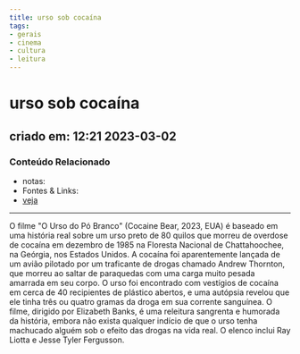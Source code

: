 ```yaml
---
title: urso sob cocaína
tags:
- gerais
- cinema
- cultura
- leitura
---
```


# urso sob cocaína

## criado em: 12:21 2023-03-02

### Conteúdo Relacionado

- notas: 
- Fontes & Links:
- [veja](https://veja.abril.com.br/coluna/em-cartaz/o-inacreditavel-filme-sobre-urso-que-usou-cocaina-na-vida-real/)
---

O filme "O Urso do Pó Branco" (Cocaine Bear, 2023, EUA) é baseado em uma história real sobre um urso preto de 80 quilos que morreu de overdose de cocaína em dezembro de 1985 na Floresta Nacional de Chattahoochee, na Geórgia, nos Estados Unidos. A cocaína foi aparentemente lançada de um avião pilotado por um traficante de drogas chamado Andrew Thornton, que morreu ao saltar de paraquedas com uma carga muito pesada amarrada em seu corpo. O urso foi encontrado com vestígios de cocaína em cerca de 40 recipientes de plástico abertos, e uma autópsia revelou que ele tinha três ou quatro gramas da droga em sua corrente sanguínea. O filme, dirigido por Elizabeth Banks, é uma releitura sangrenta e humorada da história, embora não exista qualquer indício de que o urso tenha machucado alguém sob o efeito das drogas na vida real. O elenco inclui Ray Liotta e Jesse Tyler Fergusson.
